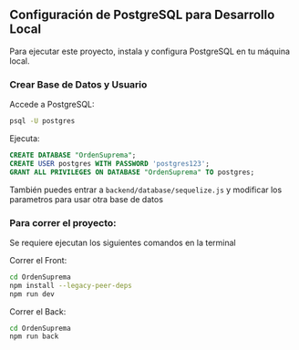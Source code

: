 ## Configuración de PostgreSQL para Desarrollo Local

Para ejecutar este proyecto, instala y configura PostgreSQL en tu máquina local.


### Crear Base de Datos y Usuario
Accede a PostgreSQL:
```sh
psql -U postgres
```
Ejecuta:
```sql
CREATE DATABASE "OrdenSuprema";
CREATE USER postgres WITH PASSWORD 'postgres123';
GRANT ALL PRIVILEGES ON DATABASE "OrdenSuprema" TO postgres;
```

También puedes entrar a `backend/database/sequelize.js` y modificar los parametros para usar otra base de datos

### Para correr el proyecto:
Se requiere ejecutan los siguientes comandos en la terminal

Correr el Front:
```sh
cd OrdenSuprema
npm install --legacy-peer-deps
npm run dev
```
Correr el  Back:
```sh
cd OrdenSuprema
npm run back
```





